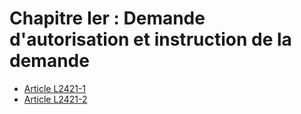 # Chapitre Ier : Demande d'autorisation et instruction de la demande

* [Article L2421-1](./LEGIARTI000006902343.md)
* [Article L2421-2](./LEGIARTI000031198104.md)
